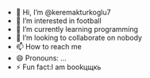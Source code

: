 - 👋 Hi, I’m @keremakturkoglu7
- 👀 I’m interested in football 
- 🌱 I’m currently learning programming
- 💞️ I’m looking to collaborate on nobody
- 📫 How to reach me
- 😄 Pronouns: ...
- ⚡ Fun fact:I am bookцщкь

<!---
keremakturkoglu7/keremakturkoglu7 is a ✨ special ✨ repository because its `README.md` (this file) appears on your GitHub profile.
You can click the Preview link to take a look at your changes.
--->
